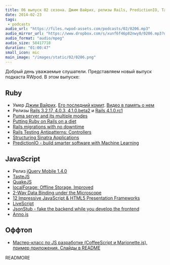 ```yaml
---
title: 06 выпуск 02 сезона. Джим Вайрих, релизы Rails, PredictionIO, TasteJS, QuakeJS, LiveScript и прочее
date: 2014-02-23
tags:
 - podcasts
audio_url: "https://files.rwpod-assets.com/podcasts/02/0206.mp3"
audio_mirror_url: "https://www.dropbox.com/s/xunf6f46p82nwy0/0206.mp3?dl=1"
audio_format: "audio/mpeg"
audio_size: 58417718
duration: "01:00:47"
small_icon: mic
main_image: "/images/static/02/0206.png"
---
```


Добрый день уважаемые слушатели. Представляем новый выпуск подкаста RWpod. В этом выпуске:

## Ruby

 - Умер [Джим Вайрих](https://github.com/jimweirich). [Его последний комит](https://github.com/jimweirich/wyriki/commit/d28fac7f18aeacb00d8ad3460a0a5a901617c2d4). [Видео в память о нем](http://www.youtube.com/watch?v=-7C7cTPHJL0)
 - Релизы [Rails 3.2.17, 4.0.3, 4.1.0.beta2](http://weblog.rubyonrails.org/2014/2/18/Rails_3_2_17_4_0_3_and_4_1_0_beta2_have_been_released/) и [Rails 4.1.0.rc1](http://weblog.rubyonrails.org/2014/2/18/Rails-4-1-rc1/)
 - [Puma server and its multiple modes](http://blog.lodgem.com/post/76846087740/puma-server-and-its-multiple-modes)
 - [Putting Ruby on Rails on a diet](http://www.amberbit.com/blog/2014/2/14/putting-ruby-on-rails-on-a-diet/)
 - [Rails migrations with no downtime](http://blog.codeship.io/2014/02/11/rails-migrations-zero-downtime.html)
 - [Rails Testing Antipatterns: Controllers](https://semaphoreapp.com/blog/2014/02/11/rails-testing-antipatterns-controllers.html)
 - [Structuring Sinatra Applications](http://blog.sourcing.io/structuring-sinatra)
 - [PredictionIO - build smarter software with Machine Learning](http://prediction.io/)

## JavaScript

 - Релиз [jQuery Mobile 1.4.0](http://blog.jquerymobile.com/2013/12/23/jquery-mobile-1-4-0-released/)
 - [TasteJS](http://tastejs.com/)
 - [QuakeJS](http://www.quakejs.com/)
 - [localForage: Offline Storage, Improved](https://hacks.mozilla.org/2014/02/localforage-offline-storage-improved/)
 - [2-Way Data Binding under the Microscope](http://staal.io/blog/2014/02/05/2-way-data-binding-under-the-microscope/)
 - [12 Impressive JavaScript & HTML5 Presentation Frameworks](http://designzum.com/2014/02/07/best-javascript-html5-presentation-frameworks/)
 - [LiveScript](http://livescript.net/)
 - [JsonStub - fake the backend while you develop the frontend](http://jsonstub.com/)
 - [Anno.js](http://iamdanfox.github.io/anno.js/)

## Оффтоп

 - [Мастер-класс по JS разработке (CoffeeScript и Marionette.js), пример приложения. Слайды в README](https://github.com/le0pard/smartme_marionette_2013)

READMORE

